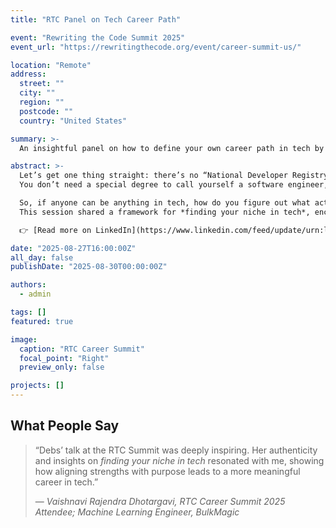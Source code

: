 ```yaml
---
title: "RTC Panel on Tech Career Path"

event: "Rewriting the Code Summit 2025"
event_url: "https://rewritingthecode.org/event/career-summit-us/"

location: "Remote"
address:
  street: ""
  city: ""
  region: ""
  postcode: ""
  country: "United States"

summary: >-
  An insightful panel on how to define your own career path in tech by aligning your strengths and interests with meaningful roles — not just trends.

abstract: >-
  Let’s get one thing straight: there’s no “National Developer Registry.”
  You don’t need a special degree to call yourself a software engineer, data scientist, or data analyst. Companies throw titles around like confetti, and the same name can mean different things depending on where you work. Confusing? Yes. Liberating? Absolutely.

  So, if anyone can be anything in tech, how do you figure out what actually works for you?  
  This session shared a framework for *finding your niche in tech*, encouraging attendees to align personal strengths with purpose and growth.

  👉 [Read more on LinkedIn](https://www.linkedin.com/feed/update/urn:li:activity:7361758633853870081/)

date: "2025-08-27T16:00:00Z"
all_day: false
publishDate: "2025-08-30T00:00:00Z"

authors:
  - admin

tags: []
featured: true

image:
  caption: "RTC Career Summit"
  focal_point: "Right"
  preview_only: false

projects: []
---
```


## What People Say

> “Debs’ talk at the RTC Summit was deeply inspiring. Her authenticity and insights on *finding your niche in tech* resonated with me, showing how aligning strengths with purpose leads to a more meaningful career in tech.”  
>
> — *Vaishnavi Rajendra Dhotargavi, RTC Career Summit 2025 Attendee; Machine Learning Engineer, BulkMagic*

